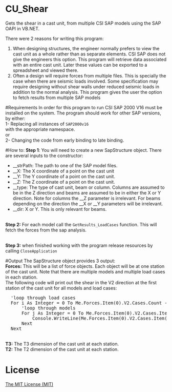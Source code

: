 # CU_Shear
Gets the shear in a cast unit, from multiple CSI SAP models using the SAP OAPI in VB.NET.

There were 2 reasons for writing this program:

1.	When designing structures, the engineer normally prefers to view the cast unit as a whole rather than as separate elements. CSI SAP does not give the engineers this option. This program will retrieve data associated with an entire cast unit. Later these values can be exported to a spreadsheet and viewed there. 
2.	Often a design will require forces from multiple files. This is specially the case when there are seismic loads involved. Some specification may require designing without shear walls under reduced seismic loads in addition to the normal analysis. This program gives the user the option to fetch results from multiple SAP models

#Requirements
In order for this program to run CSI SAP 2000 V16 must be installed on the system. The program should work for other SAP versions, by either:
<br>1-	Replacing all instances of <code>SAP2000v16 </code> with the appropriate namespace.
<br>or
<br>2-	Changing the code from early binding to late binding. 

#How to:
<b>Step 1</b>: You will need to create a new SapStructure object. There are several inputs to the constructor:
- __strPath: The path to one of the SAP model files.
- __X: The X coordinate of a point on the cast unit
- __Y: The Y coordinate of a point on the cast unit.
- __Z: The Z coordinate of a point on the cast unit. 
- __type: The type of cast unit, beam or column. Columns are assumed to be in the Z direction and beams are assumed to be in either the X or Y direction. Note for columns the __Z parameter is irrelevant. For beams depending on the direction the __X or __Y parameters will be irrelevant. 
- __dir: X or Y. This is only relevant for beams. 

<br><b>Step 2:</b>
For each model call the <code>GetResults_LoadCases</code> function. This will fetch the forces from the sap analysis. 

<br><b>Step 3:</b>
when finished working with the program release resources by calling <code>CloseApplication</code>

#Output
The SapStructure object provides 3 output:
<br><b>Forces:</b> This will be a list of force objects. Each object will be at one station of the cast unit. Note that there are multiple models and multiple load cases in each station. 
<br>The following code will print out the shear in the V2 direction at the first station of the cast unit for all models and load cases:
 <pre>
  'loop through load cases
  For i As Integer = 0 To Me.Forces.Item(0).V2.Cases.Count - 1
      'loop through models
      For j As Integer = 0 To Me.Forces.Item(0).V2.Cases.Item(i).Force_Infos.Count - 1
          Console.WriteLine(Me.Forces.Item(0).V2.Cases.Item(i).Force_Infos.Item(j).Value)
      Next
  Next
</pre>

<br><b>T3:</b> The T3 dimension of the cast unit at each station.
<br><b>T2:</b> The T2 dimension of the cast unit at each station.

# License
[The MIT License (MIT)](http://opensource.org/licenses/MIT)
